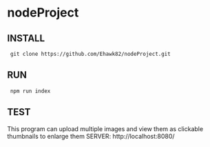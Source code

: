 # nodeProject

<h2>INSTALL</h2>
<code> git clone https://github.com/Ehawk82/nodeProject.git </code>

<h2>RUN</h2>
<code> npm run index </code>

<h2>TEST</h2>
<caption>
	This program can upload multiple images and view them as clickable thumbnails to enlarge them
</caption>
<caption>
	SERVER: http://localhost:8080/
</caption>
